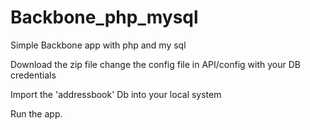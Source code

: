 Backbone_php_mysql
==============================

Simple Backbone app with php and my sql

Download the zip file change the config file in API/config with your DB credentials

Import the 'addressbook' Db into your local system

Run the app.

